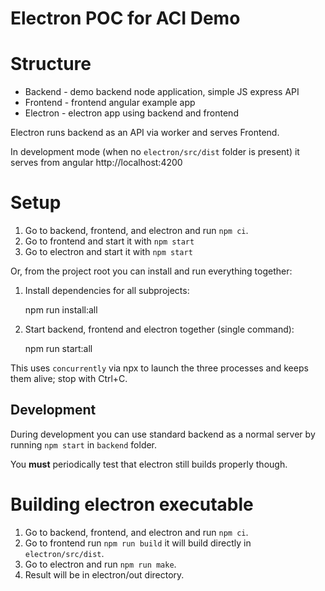 # Electron POC for ACI Demo

# Structure

* Backend - demo backend node application, simple JS express API
* Frontend - frontend angular example app
* Electron - electron app using backend and frontend

Electron runs backend as an API via worker and serves Frontend.

In development mode (when no `electron/src/dist` folder is present) it serves from angular http://localhost:4200



# Setup

1. Go to backend, frontend, and electron and run `npm ci`.
2. Go to frontend and start it with `npm start`
3. Go to electron and start it with `npm start`

Or, from the project root you can install and run everything together:

1. Install dependencies for all subprojects:

	npm run install:all

2. Start backend, frontend and electron together (single command):

	npm run start:all

This uses `concurrently` via npx to launch the three processes and keeps them alive; stop with Ctrl+C.

## Development

During development you can use standard backend as a normal server by running `npm start` in `backend` folder.

You **must** periodically test that electron still builds properly though.

# Building electron executable

1. Go to backend, frontend, and electron and run `npm ci`.
2. Go to frontend run `npm run build` it will build directly in `electron/src/dist`.
3. Go to electron and run `npm run make`.
4. Result will be in electron/out directory.